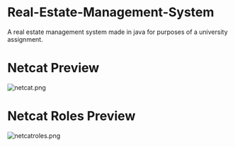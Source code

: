 # Real-Estate-Management-System
A real estate management system made in java for purposes of a university assignment.

# Netcat Preview
![netcat.png](https://i.postimg.cc/C1TBGmrL/netcat.png)

# Netcat Roles Preview
![netcatroles.png](https://i.postimg.cc/XJkJw3yQ/netcatroles.png)

